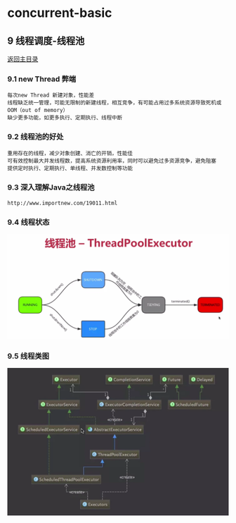 # concurrent-basic

## 9 线程调度-线程池
[返回主目录](../README.md)

### 9.1 new Thread 弊端
    每次new Thread 新建对象，性能差
    线程缺乏统一管理，可能无限制的新建线程，相互竞争，有可能占用过多系统资源导致死机或OOM（out of memory）
    缺少更多功能，如更多执行、定期执行、线程中断

### 9.2 线程池的好处
    重用存在的线程，减少对象创建、消亡的开销，性能佳
    可有效控制最大并发线程数，提高系统资源利用率，同时可以避免过多资源竞争，避免阻塞
    提供定时执行、定期执行、单线程、并发数控制等功能
    
### 9.3 深入理解Java之线程池
    http://www.importnew.com/19011.html
    
### 9.4 线程状态
![](src/main/resources/static/ThreadPoolExecutor.png)

### 9.5 线程类图
![](src/main/resources/static/ExecutorsClass.png)